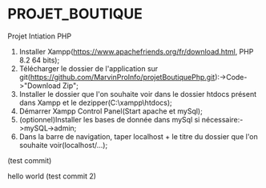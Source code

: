 # PROJET_BOUTIQUE
 Projet Intiation PHP


 1. Installer Xampp(https://www.apachefriends.org/fr/download.html, PHP 8.2 64 bits);
 2. Télécharger le dossier de l'application sur git(https://github.com/MarvinProInfo/projetBoutiquePhp.git):->Code->"Download Zip";
 3. Installer le dossier que l'on souhaite voir dans le dossier htdocs présent dans Xampp et le dezipper(C:\xampp\htdocs);
 4. Démarrer Xampp Control Panel(Start apache et mySql);
 5. (optionnel)Installer les bases de donnée dans mySql si nécessaire:->mySQL->admin;
 6. Dans la barre de navigation, taper localhost + le titre du dossier que l'on souhaite voir(localhost/...);


 (test commit)

 hello world
 (test commit 2)
